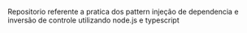 Repositorio referente a pratica dos pattern injeção de dependencia e inversão de controle utilizando node.js e typescript
